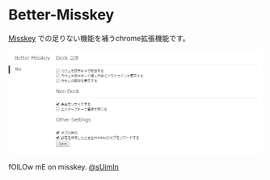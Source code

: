 # Better-Misskey
[Misskey](https://misskey.xyz) での足りない機能を補うchrome拡張機能です。  

![img](https://github.com/S4WA/Better-Misskey/blob/master/files/%E7%84%A1%E9%A1%8C.png?raw=true)

fOlLOw mE on misskey. [@sUimIn](https://misskey.xyz/@suimin)
